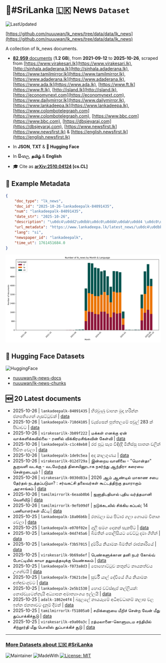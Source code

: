 # 📄#SriLanka 🇱🇰 News `Dataset`

![LastUpdated](https://img.shields.io/badge/last_updated-2025--10--26_09:46:36-green)

[https://github.com/nuuuwan/lk_news/tree/data/data/lk_news](https://github.com/nuuuwan/lk_news/tree/data/data/lk_news)

A collection of lk_news documents.

- [**82,959** documents](https://github.com/nuuuwan/lk_news/tree/data/data/lk_news) (**1.2 GB**), from **2021-09-12** to **2025-10-26**, scraped from [https://www.virakesari.lk](https://www.virakesari.lk), [http://sinhala.adaderana.lk](http://sinhala.adaderana.lk), [https://www.tamilmirror.lk](https://www.tamilmirror.lk), [https://www.adaderana.lk](https://www.adaderana.lk), [https://www.ada.lk](https://www.ada.lk), [https://www.ft.lk](https://www.ft.lk), [http://island.lk](http://island.lk), [https://economynext.com](https://economynext.com), [https://www.dailymirror.lk](https://www.dailymirror.lk), [https://www.lankadeepa.lk](https://www.lankadeepa.lk), [https://www.colombotelegraph.com](https://www.colombotelegraph.com), [https://www.bbc.com](https://www.bbc.com), [https://dbsjeyaraj.com](https://dbsjeyaraj.com), [https://www.newsfirst.lk](https://www.newsfirst.lk) & [https://english.newsfirst.lk](https://english.newsfirst.lk)

- In **JSON**, **TXT** & **🤗 Hugging Face**

- In **සිංහල**, **தமிழ்** & **English**

- 🎓 Cite as **[arXiv:2510.04124](https://arxiv.org/abs/2510.04124) [cs.CL]**

## 📝 Example Metadata

```json
{
    "doc_type": "lk_news",
    "doc_id": "2025-10-26-lankadeepalk-84091435",
    "num": "lankadeepalk-84091435",
    "date_str": "2025-10-26",
    "description": "\u0dc4\u0dd2\u0dbb\u0dc0\u0dd4\u0dab\u0dd4 \u0dc0\u0dcf\u0dc4\u0db1 \u0db8\u0dd4\u0daf\u0dcf \u0dc4\u0dbb\u0dd2\u0db1\u0dca\u0db1 \u0da2\u0db1\u0db4\u0dad\u0dd2\u0d9c\u0dd9\u0db1\u0dca \u0d9c\u0dd0\u0dc3\u0da7\u0dca\u0da7\u0dd4\u0dc0\u0d9a\u0dca",
    "url_metadata": "https://www.lankadeepa.lk/latest_news/\u0dc4\u0dbb\u0dc0\u0dab-\u0dc0\u0dc4\u0db1-\u0db8\u0daf-\u0dc4\u0dbb\u0db1\u0db1-\u0da2\u0db1\u0db4\u0dad\u0d9c\u0db1-\u0d9c\u0dc3\u0da7\u0da7\u0dc0\u0d9a/1-682049",
    "lang": "si",
    "newspaper_id": "lankadeepalk",
    "time_ut": 1761451684.0
}
```

![Chart](https://raw.githubusercontent.com/nuuuwan/lk_news/refs/heads/data/data/lk_news/docs_by_month_and_lang.png)

## 🤗 Hugging Face Datasets

![HuggingFace](https://img.shields.io/badge/-HuggingFace-FDEE21?style=for-the-badge&logo=HuggingFace)

- [nuuuwan/lk-news-docs](https://huggingface.co/datasets/nuuuwan/lk-news-docs)
- [nuuuwan/lk-news-chunks](https://huggingface.co/datasets/nuuuwan/lk-news-chunks)

## 🆕 20 Latest documents

- 2025-10-26 | `lankadeepalk-84091435` | හිරවුණු වාහන මුදා හරින්න ජනපතිගෙන් ගැසට්ටුවක් | [data](https://github.com/nuuuwan/lk_news/tree/data/data/lk_news/2020s/2025/2025-10-26-lankadeepalk-84091435)
- 2025-10-26 | `lankadeepalk-710d4105` | වැස්සෙන් පුත්තලමේ පවුල් 283 ක් පීඩාවට | [data](https://github.com/nuuuwan/lk_news/tree/data/data/lk_news/2020s/2025/2025-10-26-lankadeepalk-710d4105)
- 2025-10-26 | `virakesarilk-3b09f222` | மக்கள் எனக்கு ஏன் வாக்களிக்கவில்லை - ரணில் விக்கிரமசிங்கவின் கேள்வி | [data](https://github.com/nuuuwan/lk_news/tree/data/data/lk_news/2020s/2025/2025-10-26-virakesarilk-3b09f222)
- 2025-10-26 | `lankadeepalk-c1c48eb8` | රජ පුටු සැප විඳිද්දී මිනිස්සු ඝාතන වලින් පීඩිත වෙලා | [data](https://github.com/nuuuwan/lk_news/tree/data/data/lk_news/2020s/2025/2025-10-26-lankadeepalk-c1c48eb8)
- 2025-10-26 | `lankadeepalk-1de9c5ea` | අද කාලගුණය | [data](https://github.com/nuuuwan/lk_news/tree/data/data/lk_news/2020s/2025/2025-10-26-lankadeepalk-1de9c5ea)
- 2025-10-26 | `virakesarilk-012d729a` | இன்றைய வானிலை - "மொன்தா" சூறாவளி வடக்கு - வடமேற்குத் திசையினூடாக நகர்ந்து ஆந்திரா கரையை சென்றடையும் ! | [data](https://github.com/nuuuwan/lk_news/tree/data/data/lk_news/2020s/2025/2025-10-26-virakesarilk-012d729a)
- 2025-10-26 | `virakesarilk-0030d83a` | 2026 ஆம் ஆண்டில் மாகாண சபை தேர்தல் நடத்தப்படுமா? : சர்வகட்சி தலைவர்கள் கூட்டத்திற்கு தயாராகும் அரசாங்கம் | [data](https://github.com/nuuuwan/lk_news/tree/data/data/lk_news/2020s/2025/2025-10-26-virakesarilk-0030d83a)
- 2025-10-26 | `tamilmirrorlk-6eaab0b6` | ஜனாதிபதியால் புதிய வர்த்தமானி வெளியீடு | [data](https://github.com/nuuuwan/lk_news/tree/data/data/lk_news/2020s/2025/2025-10-26-tamilmirrorlk-6eaab0b6)
- 2025-10-26 | `tamilmirrorlk-9efb99df` | நடுக்கடலில் சிக்கிய கப்பல்; 14 பணியாளர்கள் மீட்பு | [data](https://github.com/nuuuwan/lk_news/tree/data/data/lk_news/2020s/2025/2025-10-26-tamilmirrorlk-9efb99df)
- 2025-10-25 | `lankadeepalk-18a06b6b` | රතඹලා ඔය පිටාර ගලා ගොයම විනාශ වෙලා | [data](https://github.com/nuuuwan/lk_news/tree/data/data/lk_news/2020s/2025/2025-10-25-lankadeepalk-18a06b6b)
- 2025-10-25 | `lankadeepalk-e070f02e` | ගුලි සමග දෙකක් සැකපිට | [data](https://github.com/nuuuwan/lk_news/tree/data/data/lk_news/2020s/2025/2025-10-25-lankadeepalk-e070f02e)
- 2025-10-25 | `lankadeepalk-04d745a6` | බීමතින් පොලිසියට වෙට්ටු දමා ගිහින් | [data](https://github.com/nuuuwan/lk_news/tree/data/data/lk_news/2020s/2025/2025-10-25-lankadeepalk-04d745a6)
- 2025-10-25 | `lankadeepalk-f3b57015` | දුම්රිය නියාමක බීමතින් රාජකාරියේ | [data](https://github.com/nuuuwan/lk_news/tree/data/data/lk_news/2020s/2025/2025-10-25-lankadeepalk-f3b57015)
- 2025-10-25 | `virakesarilk-9b69a6ef` | பெண்களுக்கான தனி நபர் கோல்வ் போட்டியில் காயா தலுவத்தவுக்கு வெண்கலம் | [data](https://github.com/nuuuwan/lk_news/tree/data/data/lk_news/2020s/2025/2025-10-25-virakesarilk-9b69a6ef)
- 2025-10-25 | `lankadeepalk-f073a8d3` | පොහොට්ටුව කතුන්ට නායකත්වය උගන්වයි | [data](https://github.com/nuuuwan/lk_news/tree/data/data/lk_news/2020s/2025/2025-10-25-lankadeepalk-f073a8d3)
- 2025-10-25 | `lankadeepalk-f3621cbe` | සුර්වී යාල් දේවියේ ගිය නියාමක අත්අඩංගුවට | [data](https://github.com/nuuuwan/lk_news/tree/data/data/lk_news/2020s/2025/2025-10-25-lankadeepalk-f3621cbe)
- 2025-10-25 | `lankadeepalk-2e5b1530` | හොර වට්ස්ඇප් කල්ලියක්: නොරවැටෙන්නැයි අධ්‍යාපන අමාත්‍යාංශය ඉල්ලයි | [data](https://github.com/nuuuwan/lk_news/tree/data/data/lk_news/2020s/2025/2025-10-25-lankadeepalk-2e5b1530)
- 2025-10-25 | `adalk-1862e4f4` | බදුලලේ නායයෑමේ අධිඅවධානම් කලාප වල ඉන්න ජනතාවට දැනුම් දීමක් | [data](https://github.com/nuuuwan/lk_news/tree/data/data/lk_news/2020s/2025/2025-10-25-adalk-1862e4f4)
- 2025-10-25 | `tamilmirrorlk-f51805a0` | சமிக்ஞையை மீறிச் சென்ற வேன் மீது துப்பாக்கிச்சூடு | [data](https://github.com/nuuuwan/lk_news/tree/data/data/lk_news/2020s/2025/2025-10-25-tamilmirrorlk-f51805a0)
- 2025-10-25 | `virakesarilk-e9a00a3c` | ரத்மலானை-கொளுமடம சந்தியில் சிற்றூர்தி மீது பொலிஸ் துப்பாக்கிச் சூடு | [data](https://github.com/nuuuwan/lk_news/tree/data/data/lk_news/2020s/2025/2025-10-25-virakesarilk-e9a00a3c)

---

### [More Datasets about 🇱🇰 #SriLanka](https://github.com/nuuuwan/lk_datasets)

![Maintainer](https://img.shields.io/badge/maintainer-nuuuwan-red)
![MadeWith](https://img.shields.io/badge/made_with-python-blue)
[![License: MIT](https://img.shields.io/badge/License-MIT-yellow.svg)](https://opensource.org/licenses/MIT)
